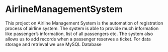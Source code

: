 # AirlineManagementSystem
This project on Airline Management System is the automation of registration process of airline system. The system is able to provide much information like passenger’s information, list of all passengers etc. The system also allows us to add records when a passenger reserves a ticket. For data storage and retrieval we use MySQL Database
